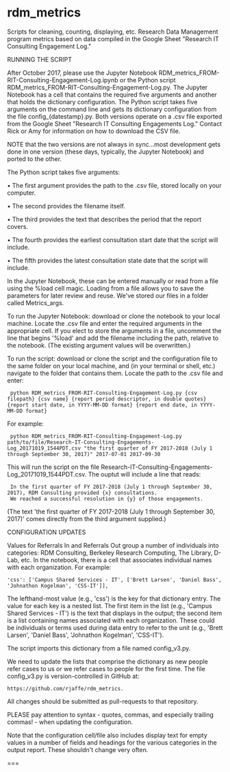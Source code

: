 # rdm_metrics
Scripts for cleaning, counting, displaying, etc. Research Data Management program metrics based on data compiled in the Google Sheet "Research IT Consulting Engagement Log."


RUNNING THE SCRIPT

After October 2017, please use the Jupyter Notebook RDM_metrics_FROM-RIT-Consulting-Engagement-Log.ipynb or the Python script RDM_metrics_FROM-RIT-Consulting-Engagement-Log.py. The Jupyter Notebook has a cell that contains the required five arguments and another that holds the dictionary configuration. The Python script takes five arguments on the command line and gets its dictionary configuration from the file config_{datestamp}.py. Both versions operate on a .csv file exported from the Google Sheet "Research IT Consulting Engagements Log." Contact Rick or Amy for information on how to download the CSV file.

NOTE that the two versions are not always in sync...most development gets done in one version (these days, typically, the Jupyter Notebook) and ported to the other.

The Python script takes five arguments: 

• The first argument provides the path to the .csv file, stored locally on your computer.

• The second provides the filename itself. 

• The third provides the text that describes the period that the report covers.

• The fourth provides the earliest consultation start date that the script will include.

• The fifth provides the latest consultation state date that the script will include.

In the Jupyter Notebook, these can be entered manually or read from a file using the %load cell magic. Loading from a file allows you to save the parameters for later review and reuse. We've stored our files in a folder called Metrics_args.

To run the Jupyter Notebook: download or clone the notebook to your local machine. Locate the .csv file and enter the required arguments in the appropriate cell. If you elect to store the arguments in a file, uncomment the line that begins '%load' and add the filename including the path, relative to the notebook. (The existing argument values will be overwritten.) 

To run the script: download or clone the script and the configuration file to the same folder on your local machine, and (in your terminal or shell, etc.) navigate to the folder that contains them. Locate the path to the .csv file and enter:

     python RDM_metrics_FROM-RIT-Consulting-Engagement-Log.py {csv filepath} {csv name} {report period descriptor, in double quotes} {report start date, in YYYY-MM-DD format} {report end date, in YYYY-MM-DD format}

For example:

     python RDM_metrics_FROM-RIT-Consulting-Engagement-Log.py path/to/file/Research-IT-Consulting-Engagements-Log_20171019_1544PDT.csv "the first quarter of FY 2017-2018 (July 1 through September 30, 2017)" 2017-07-01 2017-09-30
	 
This will run the script on the file Research-IT-Consulting-Engagements-Log_20171019_1544PDT.csv. The ouptut will include a line that reads:

     In the first quarter of FY 2017-2018 (July 1 through September 30, 2017), RDM Consulting provided {x} consultations.
     We reached a successful resolution in {y} of those engagements.

(The text 'the first quarter of FY 2017-2018 (July 1 through September 30, 2017)' comes directly from the third argument supplied.)

CONFIGURATION UPDATES

Values for Referrals In and Referrals Out group a number of individuals into categories: RDM Consulting, Berkeley Research Computing, The Library, D-Lab, etc. In the notebook, there is a cell that associates individual names with each organization. For example:

    'css': ['Campus Shared Services - IT', ['Brett Larsen', 'Daniel Bass', 'Johnathon Kogelman', 'CSS-IT']],

The lefthand-most value (e.g., 'css') is the key for that dictionary entry. The value for each key is a nested list. The first item in the list (e.g., 'Campus Shared Services - IT') is the text that displays in the output; the second item is a list containing names associated with each organization. These could be individuals or terms used during data entry to refer to the unit (e.g., 'Brett Larsen', 'Daniel Bass', 'Johnathon Kogelman', 'CSS-IT').

The script imports this dictionary from a file named config_v3.py.
 
We need to update the lists that comprise the dictionary as new people refer cases to us or we refer cases to people for the first time. The file config_v3.py is version-controlled in GitHub at:

    https://github.com/rjaffe/rdm_metrics.

All changes should be submitted as pull-requests to that repository.

PLEASE pay attention to syntax - quotes, commas, and especially trailing commas! - when updating the configuration.

Note that the configuration cell/file also includes display text for empty values in a number of fields and headings for the various categories in the output report. These shouldn't change very often.

===

